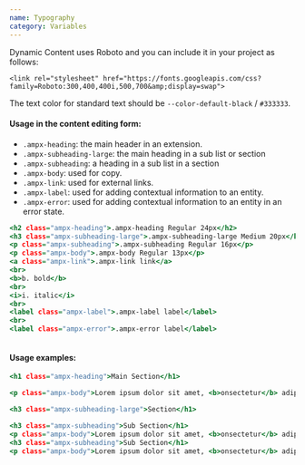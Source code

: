 ```yaml
---
name: Typography
category: Variables
---
```


Dynamic Content uses Roboto and you can include it in your project as follows:
```typography
<link rel="stylesheet" href="https://fonts.googleapis.com/css?family=Roboto:300,400,400i,500,700&amp;display=swap">
```

The text color for standard text should be `--color-default-black` / `#333333`.

#### Usage in the content editing form:

- `.ampx-heading`: the main header in an extension. 
- `.ampx-subheading-large`: the main heading in a sub list or section 
- `.ampx-subheading`: a heading in a sub list in a section 
- `.ampx-body`: used for copy. 
- `.ampx-link`: used for external links. 
- `.ampx-label`: used for adding contextual information to an entity. 
- `.ampx-error`: used for adding contextual information to an entity in an error state. 

```typography.html hidden
<h2 class="ampx-heading">.ampx-heading Regular 24px</h2>
<h3 class="ampx-subheading-large">.ampx-subheading-large Medium 20px</h3>
<p class="ampx-subheading">.ampx-subheading Regular 16px</p>
<p class="ampx-body">.ampx-body Regular 13px</p>
<a class="ampx-link">.ampx-link link</a>
<br>
<b>b. bold</b>
<br>
<i>i. italic</i>
<br>
<label class="ampx-label">.ampx-label label</label>
<br>
<label class="ampx-error">.ampx-error label</label>
```

```typography:/css/typography.css
```

#### Usage examples:

```typography-examples.html hidden
<h1 class="ampx-heading">Main Section</h1>

<p class="ampx-body">Lorem ipsum dolor sit amet, <b>onsectetur</b> adipiscing elit, sed do <i>eiusmod tempor incididunt ut labore et</i> dolore magna aliqua. Ut enim ad minim veniam, quis nostrud exercitation ullamco laboris nisi ut aliquip ex ea commodo consequat. Duis aute irure dolor in reprehenderit in voluptate velit esse cillum dolore eu fugiat nulla pariatur. Excepteur sint occaecat cupidatat non proident, sunt in culpa qui officia deserunt mollit anim id est laborum.</p>

<h3 class="ampx-subheading-large">Section</h1>

<h3 class="ampx-subheading">Sub Section</h1>
<p class="ampx-body">Lorem ipsum dolor sit amet, <b>onsectetur</b> adipiscing elit, sed do <i>eiusmod tempor incididunt ut labore et</i> dolore magna aliqua. Ut enim ad minim veniam, quis nostrud exercitation ullamco laboris nisi ut aliquip ex ea commodo consequat. Duis aute irure dolor in reprehenderit in voluptate velit esse cillum dolore eu fugiat nulla pariatur. Excepteur sint occaecat cupidatat non proident, sunt in culpa qui officia deserunt mollit anim id est laborum.</p>
<h3 class="ampx-subheading">Sub Section</h1>
<p class="ampx-body">Lorem ipsum dolor sit amet, <b>onsectetur</b> adipiscing elit, sed do <i>eiusmod tempor incididunt ut labore et</i> dolore magna aliqua. Ut enim ad minim veniam, quis nostrud exercitation ullamco laboris nisi ut aliquip ex ea commodo consequat. Duis aute irure dolor in reprehenderit in voluptate velit esse cillum dolore eu fugiat nulla pariatur. Excepteur sint occaecat cupidatat non proident, sunt in culpa qui officia deserunt mollit anim id est laborum.</p>

```

```typography-examples:/css/typography.css
```
